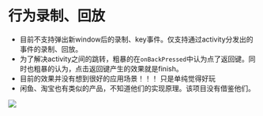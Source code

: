 # 行为录制、回放

- 目前不支持弹出新window后的录制、key事件。仅支持通过activity分发出的事件的录制、回放。
- 为了解决activity之间的跳转，粗暴的在`onBackPressed`中认为点了返回键。同时也粗暴的认为，点击返回键产生的效果就是finish。
- 目前的效果并没有想到很好的应用场景！！！ 只是单纯觉得好玩
- 闲鱼、淘宝也有类似的产品，不知道他们的实现原理。该项目没有借鉴他们。

![](https://github.com/kaikaixue/PlaybackOP/blob/master/img/thisapp.gif)
